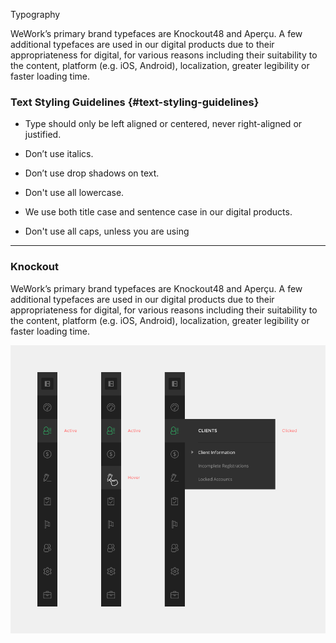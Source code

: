 Typography

WeWork’s primary brand typefaces are Knockout48 and Aperçu. A few additional typefaces are used in our digital products due to their appropriateness for digital, for various reasons including their suitability to the content, platform \(e.g. iOS, Android\), localization, greater legibility or faster loading time.

### Text Styling Guidelines {#text-styling-guidelines}

* Type should only be left aligned or centered, never right-aligned or justified.

* Don’t use italics.

* Don’t use drop shadows on text.

* Don't use all lowercase.

* We use both title case and sentence case in our digital products.

* Don't use all caps, unless you are using

---

### Knockout

WeWork’s primary brand typefaces are Knockout48 and Aperçu. A few additional typefaces are used in our digital products due to their appropriateness for digital, for various reasons including their suitability to the content, platform \(e.g. iOS, Android\), localization, greater legibility or faster loading time.

![](/assets/sidebar-hidden.png)

